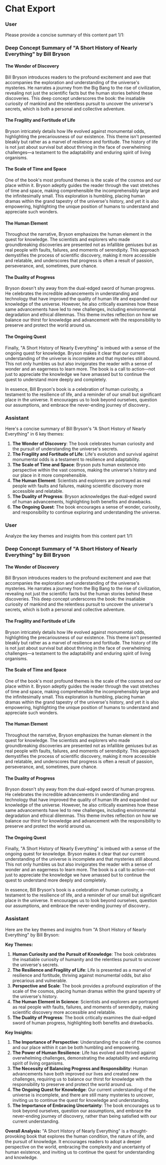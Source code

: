 # Chat Export

### User
Please provide a concise summary of this content part 1/1:

### Deep Concept Summary of "A Short History of Nearly Everything" by Bill Bryson

#### The Wonder of Discovery

Bill Bryson introduces readers to the profound excitement and awe that accompanies the exploration and understanding of the universe's mysteries. He narrates a journey from the Big Bang to the rise of civilization, revealing not just the scientific facts but the human stories behind these discoveries. This deep concept underscores the book: the insatiable curiosity of mankind and the relentless pursuit to uncover the universe's secrets, which is both a personal and collective adventure.

#### The Fragility and Fortitude of Life

Bryson intricately details how life evolved against monumental odds, highlighting the precariousness of our existence. This theme isn't presented bleakly but rather as a marvel of resilience and fortitude. The history of life is not just about survival but about thriving in the face of overwhelming challenges—a testament to the adaptability and enduring spirit of living organisms.

#### The Scale of Time and Space

One of the book's most profound themes is the scale of the cosmos and our place within it. Bryson adeptly guides the reader through the vast stretches of time and space, making comprehensible the incomprehensibly large and the infinitesimally small. This exploration is humbling, placing human dramas within the grand tapestry of the universe's history, and yet it is also empowering, highlighting the unique position of humans to understand and appreciate such wonders.

#### The Human Element

Throughout the narrative, Bryson emphasizes the human element in the quest for knowledge. The scientists and explorers who made groundbreaking discoveries are presented not as infallible geniuses but as real people with faults, failures, and moments of serendipity. This approach demystifies the process of scientific discovery, making it more accessible and relatable, and underscores that progress is often a result of passion, perseverance, and, sometimes, pure chance.

#### The Duality of Progress

Bryson doesn't shy away from the dual-edged sword of human progress. He celebrates the incredible advancements in understanding and technology that have improved the quality of human life and expanded our knowledge of the universe. However, he also critically examines how these same advancements have led to new challenges, including environmental degradation and ethical dilemmas. This theme invites reflection on how we balance our thirst for knowledge and advancement with the responsibility to preserve and protect the world around us.

#### The Ongoing Quest

Finally, "A Short History of Nearly Everything" is imbued with a sense of the ongoing quest for knowledge. Bryson makes it clear that our current understanding of the universe is incomplete and that mysteries still abound. This not only humbles us but also invigorates the reader with a sense of wonder and an eagerness to learn more. The book is a call to action—not just to appreciate the knowledge we have amassed but to continue the quest to understand more deeply and completely.

In essence, Bill Bryson's book is a celebration of human curiosity, a testament to the resilience of life, and a reminder of our small but significant place in the universe. It encourages us to look beyond ourselves, question our assumptions, and embrace the never-ending journey of discovery.. 

### Assistant
Here's a concise summary of Bill Bryson's "A Short History of Nearly Everything" in 6 key themes:

1. **The Wonder of Discovery**: The book celebrates human curiosity and the pursuit of understanding the universe's secrets.
2. **The Fragility and Fortitude of Life**: Life's evolution and survival against monumental odds is a testament to resilience and adaptability.
3. **The Scale of Time and Space**: Bryson puts human existence into perspective within the vast cosmos, making the universe's history and our place in it more comprehensible.
4. **The Human Element**: Scientists and explorers are portrayed as real people with faults and failures, making scientific discovery more accessible and relatable.
5. **The Duality of Progress**: Bryson acknowledges the dual-edged sword of human advancements, highlighting both benefits and drawbacks.
6. **The Ongoing Quest**: The book encourages a sense of wonder, curiosity, and responsibility to continue exploring and understanding the universe.

### User
Analyze the key themes and insights from this content part 1/1:

### Deep Concept Summary of "A Short History of Nearly Everything" by Bill Bryson

#### The Wonder of Discovery

Bill Bryson introduces readers to the profound excitement and awe that accompanies the exploration and understanding of the universe's mysteries. He narrates a journey from the Big Bang to the rise of civilization, revealing not just the scientific facts but the human stories behind these discoveries. This deep concept underscores the book: the insatiable curiosity of mankind and the relentless pursuit to uncover the universe's secrets, which is both a personal and collective adventure.

#### The Fragility and Fortitude of Life

Bryson intricately details how life evolved against monumental odds, highlighting the precariousness of our existence. This theme isn't presented bleakly but rather as a marvel of resilience and fortitude. The history of life is not just about survival but about thriving in the face of overwhelming challenges—a testament to the adaptability and enduring spirit of living organisms.

#### The Scale of Time and Space

One of the book's most profound themes is the scale of the cosmos and our place within it. Bryson adeptly guides the reader through the vast stretches of time and space, making comprehensible the incomprehensibly large and the infinitesimally small. This exploration is humbling, placing human dramas within the grand tapestry of the universe's history, and yet it is also empowering, highlighting the unique position of humans to understand and appreciate such wonders.

#### The Human Element

Throughout the narrative, Bryson emphasizes the human element in the quest for knowledge. The scientists and explorers who made groundbreaking discoveries are presented not as infallible geniuses but as real people with faults, failures, and moments of serendipity. This approach demystifies the process of scientific discovery, making it more accessible and relatable, and underscores that progress is often a result of passion, perseverance, and, sometimes, pure chance.

#### The Duality of Progress

Bryson doesn't shy away from the dual-edged sword of human progress. He celebrates the incredible advancements in understanding and technology that have improved the quality of human life and expanded our knowledge of the universe. However, he also critically examines how these same advancements have led to new challenges, including environmental degradation and ethical dilemmas. This theme invites reflection on how we balance our thirst for knowledge and advancement with the responsibility to preserve and protect the world around us.

#### The Ongoing Quest

Finally, "A Short History of Nearly Everything" is imbued with a sense of the ongoing quest for knowledge. Bryson makes it clear that our current understanding of the universe is incomplete and that mysteries still abound. This not only humbles us but also invigorates the reader with a sense of wonder and an eagerness to learn more. The book is a call to action—not just to appreciate the knowledge we have amassed but to continue the quest to understand more deeply and completely.

In essence, Bill Bryson's book is a celebration of human curiosity, a testament to the resilience of life, and a reminder of our small but significant place in the universe. It encourages us to look beyond ourselves, question our assumptions, and embrace the never-ending journey of discovery.. 

### Assistant
Here are the key themes and insights from "A Short History of Nearly Everything" by Bill Bryson:

**Key Themes:**

1. **Human Curiosity and the Pursuit of Knowledge**: The book celebrates the insatiable curiosity of humanity and the relentless pursuit to uncover the universe's secrets.
2. **The Resilience and Fragility of Life**: Life is presented as a marvel of resilience and fortitude, thriving against monumental odds, but also precarious and vulnerable.
3. **Perspective and Scale**: The book provides a profound exploration of the scale of the cosmos, placing human dramas within the grand tapestry of the universe's history.
4. **The Human Element in Science**: Scientists and explorers are portrayed as real people with faults, failures, and moments of serendipity, making scientific discovery more accessible and relatable.
5. **The Duality of Progress**: The book critically examines the dual-edged sword of human progress, highlighting both benefits and drawbacks.

**Key Insights:**

1. **The Importance of Perspective**: Understanding the scale of the cosmos and our place within it can be both humbling and empowering.
2. **The Power of Human Resilience**: Life has evolved and thrived against overwhelming challenges, demonstrating the adaptability and enduring spirit of living organisms.
3. **The Necessity of Balancing Progress and Responsibility**: Human advancements have both improved our lives and created new challenges, requiring us to balance our thirst for knowledge with the responsibility to preserve and protect the world around us.
4. **The Ongoing Quest for Knowledge**: Our current understanding of the universe is incomplete, and there are still many mysteries to uncover, inviting us to continue the quest for knowledge and understanding.
5. **The Importance of Embracing Uncertainty**: The book encourages us to look beyond ourselves, question our assumptions, and embrace the never-ending journey of discovery, rather than being satisfied with our current understanding.

**Overall Analysis:**
"A Short History of Nearly Everything" is a thought-provoking book that explores the human condition, the nature of life, and the pursuit of knowledge. It encourages readers to adopt a deeper perspective on the world, embracing the complexity and uncertainty of human existence, and inviting us to continue the quest for understanding and knowledge.

